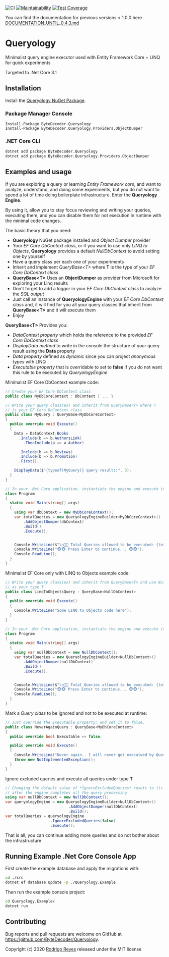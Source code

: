 ![CI](https://github.com/ByteDecoder/Queryology/workflows/CI/badge.svg)
[![Maintainability](https://api.codeclimate.com/v1/badges/5636af5394315faa7bd8/maintainability)](https://codeclimate.com/github/ByteDecoder/Queryology/maintainability)
[![Test Coverage](https://api.codeclimate.com/v1/badges/5636af5394315faa7bd8/test_coverage)](https://codeclimate.com/github/ByteDecoder/Queryology/test_coverage)

You can find the documentation for previous versions < 1.0.0 here [DOCUMENTATION_UNTIL_0.4.3.md](DOCUMENTATION_UNTIL_0.4.3.md)

# Queryology

Minimalist query engine executor used with Entity Framework Core + LINQ for quick experiments

Targeted to .Net Core 3.1

## Installation

Install the [Queryology NuGet Package](https://www.nuget.org/packages/ByteDecoder.Queryology).

### Package Manager Console

```porwershell
Install-Package ByteDecoder.Queryology
Install-Package ByteDecoder.Queryology.Providers.ObjectDumper
```

### .NET Core CLI

```bash
dotnet add package ByteDecoder.Queryology
dotnet add package ByteDecoder.Queryology.Providers.ObjectDumper
```

## Examples and usage

If you are exploring a query or learning *Entity Framework core*,  and want to analyze, understand, and doing some experiments, but you do not want to spend a lot of time doing boilerplate infrastructure. Enter the **Queryology Engine**.

By using it, allow you to stay focus reviewing and writing your queries, executing them, and you can disable them for not execution in runtime with the minimal code changes.

The basic theory that you need:

- **Queryology** NuGet package installed and *Object Dumper* provider
- Your *EF Core DbContext class*, or if you want to use only *LINQ to Objects*, **Queryology** provides a default *NullDbContext* to avoid setting one by yourself
- Have a query class per each one of your experiments
- Inherit and implement *QueryBase\<T\>* where **T** is the type of your *EF Core DbContext class*
- **QueryBase\<T\>** Uses an **ObjectDumper** as provider from Microsoft for exploring your Linq results
- Don't forget to add a *logger* in your *EF Core DbContext class* to analyze the *SQL output*
- Just call an instance of **QueryologyEngine** with your *EF Core DbContext class* and, it will find for you all your query classes that inherit from  **QueryBase\<T\>** and it will execute them
- Enjoy

**QueryBase\<T\>** Provides you:

- *DataContext property* which holds the reference to the provided *EF Core DbContext class*
- *DisplayData method* to write in the console the structure of your query result using the **Data** property
- *Data property* defined as *dynamic* since you can project *anonymous types* with LINQ
- *Executable property* that is overridable to set to **false** if you do not want this rule to be executed by *QueryologyEngine*

Minimalist EF Core DbContext example code:

```csharp
// Create your EF Core DbContext class
public class MyDbCoreContext : DbContext { ... }

// Write your query class(es) and inherit from QueryBase<T> where T
// is your EF Core DbContext class
public class MyQuery : QueryBase<MyDbCoreContext>
{
  public override void Execute()
  {
    Data = DataContext.Books
      .Include(b => b.AuthorsLink)
        .ThenInclude(a => a.Author)

      .Include(b => b.Reviews)
      .Include(b => b.Promotion)
      .First();

    DisplayData($"{typeof(MyQuery)} query results:", 3);
  }
}

// In your .Net Core application, instantiate the engine and execute it!
class Program
{
  static void Main(string[] args)
  {
    using var dbContext = new MyDbCoreContext();
    var totalQueries = new QueryologyEngineBuilder<MyDbCoreContext>()
        .AddObjectDumper(dbContext)
        .Build()
        .Execute();


    Console.WriteLine($"\n🦄🦄 Total Queries allowed to be executed: {totalQueries}");
    Console.WriteLine("🐵🐵 Press Enter to continue... 🐵🐵");
    Console.ReadLine();
  }
}
```

Minimalist EF Core only with LINQ to Objects example code:

```csharp
// Write your query class(es) and inherit from QueryBase<T> and use NullDbContext
// as your type T
public class LinqToObjectsQuery : QueryBase<NullDbContext>
{
  public override void Execute()
  {
    Console.WriteLine("Some LINQ to Objects code here");
  }
}

// In your .Net Core application, instantiate the engine and execute it!
class Program
{
  static void Main(string[] args)
  {
    using var nullDbContext = new NullDbContext();
    var totalQueries = new QueryologyEngineBuilder<NullDbContext>()
        .AddObjectDumper(nullDbContext)
        .Build()
        .Execute();


    Console.WriteLine($"\n🦄🦄 Total Queries allowed to be executed: {totalQueries}");
    Console.WriteLine("🐵🐵 Press Enter to continue... 🐵🐵");
    Console.ReadLine();
  }
}
```

Mark a *Query class* to be ignored and not to be executed at runtime:

```csharp
// Just override the Executable property; and set it to false.
public class NeverAgainQuery : QueryBase<MyDbCoreContext>
{
  public override bool Executable => false;

  public override void Execute()
  {
    Console.WriteLine("Never again.. I will never get executwed by QueryologyEngine =(");
    throw new NotImplementedException();
  }
}
```

Ignore excluded queries and execute all queries under type **T**

```csharp
// Changing the default value of *IgnoreExcludedQueries* resets to its true default value
// after the engine completes all the query processing
using var nullDbContext = new NullDbContext();
var queryologyEngine = new QueryologyEngineBuilder<NullDbContext>()
                            .AddObjectDumper(nullDbContext)
                            .Build();
var totalQueries = queryologyEngine
                    .IgnoreExcludedQueries(false)
                    .Execute();
```

That is all, you can continue adding more queries and do not bother about the infrastructure

## Running Example .Net Core Console App

First create the example database and apply the migrations with:

```bash
cd ./src
dotnet ef database update -p ./Queryology.Example
```

Then run the example console project:

```bash
cd Queryology.Example/
dotnet run
```

## Contributing

Bug reports and pull requests are welcome on GitHub at <https://github.com/ByteDecoder/Queryology>.

Copyright (c) 2020 [Rodrigo Reyes](https://twitter.com/bytedecoder) released under the MIT license

